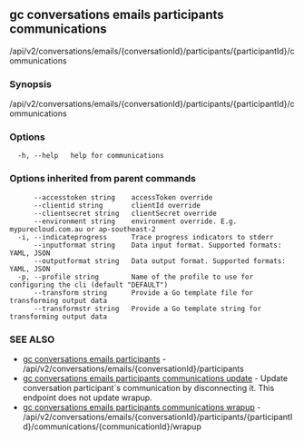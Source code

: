 ## gc conversations emails participants communications

/api/v2/conversations/emails/{conversationId}/participants/{participantId}/communications

### Synopsis

/api/v2/conversations/emails/{conversationId}/participants/{participantId}/communications

### Options

```
  -h, --help   help for communications
```

### Options inherited from parent commands

```
      --accesstoken string    accessToken override
      --clientid string       clientId override
      --clientsecret string   clientSecret override
      --environment string    environment override. E.g. mypurecloud.com.au or ap-southeast-2
  -i, --indicateprogress      Trace progress indicators to stderr
      --inputformat string    Data input format. Supported formats: YAML, JSON
      --outputformat string   Data output format. Supported formats: YAML, JSON
  -p, --profile string        Name of the profile to use for configuring the cli (default "DEFAULT")
      --transform string      Provide a Go template file for transforming output data
      --transformstr string   Provide a Go template string for transforming output data
```

### SEE ALSO

* [gc conversations emails participants](gc_conversations_emails_participants.html)	 - /api/v2/conversations/emails/{conversationId}/participants
* [gc conversations emails participants communications update](gc_conversations_emails_participants_communications_update.html)	 - Update conversation participant`s communication by disconnecting it. This endpoint does not update wrapup.
* [gc conversations emails participants communications wrapup](gc_conversations_emails_participants_communications_wrapup.html)	 - /api/v2/conversations/emails/{conversationId}/participants/{participantId}/communications/{communicationId}/wrapup



